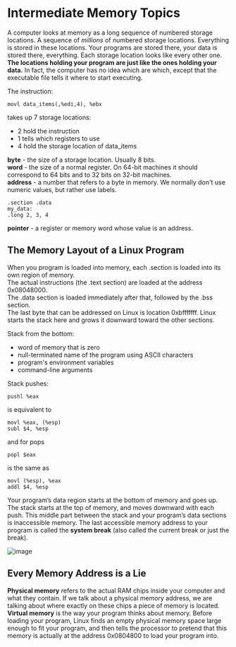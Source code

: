 # Intermediate Memory Topics

A computer looks at memory as a long sequence of numbered storage locations. A sequence of *millions* of numbered storage locations. Everything is stored in these locations. Your programs are stored there, your data is stored there, everything. Each storage location looks like every other one. **The locations holding your program are just like the ones holding your data.** In fact, the computer has no idea which are which, except that the executable file tells it where to start executing.

The instruction:
```assembly
movl data_items(,%edi,4), %ebx
```
takes up 7 storage locations:
 * 2 hold the instruction
 * 1 tells which registers to use
 * 4 hold the storage location of data_items

**byte** - the size of a storage location. Usually 8 bits.  
**word** - the size of a normal register. On 64-bit machines it should correspond to 64 bits and to 32 bits on 32-bit machines.  
**address** - a number that refers to a byte in memory. We normally don't use numeric values, but rather use labels.

```assembly
.section .data
my_data:
.long 2, 3, 4
```
**pointer** - a register or memory word whose value is an address.

## The Memory Layout of a Linux Program

When you program is loaded into memory, each .section is loaded into its own region of memory.  
The actual instructions (the .text section) are loaded at the address 0x08048000.  
The .data section is loaded immediately after that, followed by the .bss section.  
The last byte that can be addressed on Linux is location 0xbfffffff. Linux starts the stack here and grows it downward toward the other sections.

Stack from the bottom:
 - word of memory that is zero
 - null-terminated name of the program using ASCII characters
 - program's environment variables
 - command-line arguments 

Stack pushes:
```assembly
pushl %eax
```
is equivalent to
```assembly
movl %eax, (%esp)
subl $4, %esp
```
and for pops
```assembly
popl $eax
```
is the same as
```assembly
movl (%esp), %eax
addl $4, %esp
```

Your program’s data region starts at the bottom of memory and goes up. The stack starts at the top of memory, and moves downward with each push. This middle part between the stack and your program’s data sections is inaccessible memory. The last accessible memory address to your program is called the **system break** (also called the current break or just the break).

![image](https://user-images.githubusercontent.com/39266310/201473623-64e0ecc1-e90b-4df0-add7-694838eba2b3.png)

## Every Memory Address is a Lie

**Physical memory** refers to the actual RAM chips inside your computer and what they contain. If we talk about a physical memory address, we are talking about where exactly on these chips a piece of memory is located.   
**Virtual memory** is the way your program thinks about memory. Before loading your program, Linux finds an empty physical memory space large enough to fit your program, and then tells the processor to pretend that this memory is actually at the address 0x0804800 to load your program into.
